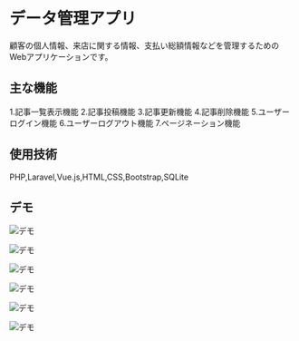 
# データ管理アプリ

顧客の個人情報、来店に関する情報、支払い総額情報などを管理するためのWebアプリケーションです。

## 主な機能

1.記事一覧表示機能 2.記事投稿機能 3.記事更新機能 4.記事削除機能 5.ユーザーログイン機能 6.ユーザーログアウト機能 7.ページネーション機能  

## 使用技術

PHP,Laravel,Vue.js,HTML,CSS,Bootstrap,SQLite

## デモ

![デモ](https://user-images.githubusercontent.com/60135638/90615319-ed987080-e246-11ea-961b-d4a9fafd5de2.png)

![デモ](https://user-images.githubusercontent.com/60135638/90615658-60a1e700-e247-11ea-9eaf-700e56e05147.png)

![デモ](https://user-images.githubusercontent.com/60135638/90615796-8c24d180-e247-11ea-8b73-8c4379e72203.png)

![デモ](https://user-images.githubusercontent.com/60135638/90615890-ab236380-e247-11ea-9069-e88b23c9c06c.png)

![デモ](https://user-images.githubusercontent.com/60135638/90616915-01dd6d00-e249-11ea-88f4-97f696b0a93f.png)

![デモ](https://user-images.githubusercontent.com/60135638/90616928-07d34e00-e249-11ea-95d9-c083d352356c.png)
